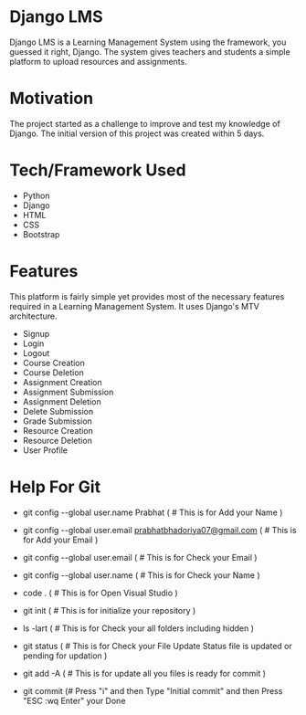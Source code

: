 # Django LMS

Django LMS is a Learning Management System using the framework, you guessed it right, Django. The system gives teachers and students a simple platform to upload resources and assignments.

# Motivation
The project started as a challenge to improve and test my knowledge of Django. The initial version of this project was created within 5 days.

# Tech/Framework Used
* Python
* Django
* HTML
* CSS
* Bootstrap

# Features
This platform is fairly simple yet provides most of the necessary features required in a Learning Management System. It uses Django's MTV architecture.
* Signup
* Login
* Logout
* Course Creation
* Course Deletion
* Assignment Creation
* Assignment Submission
* Assignment Deletion
* Delete Submission
* Grade Submission
* Resource Creation
* Resource Deletion
* User Profile


# Help For Git
* git config --global user.name Prabhat ( # This is for Add your Name )
* git config --global user.email prabhatbhadoriya07@gmail.com ( # This is for Add your Email )
* git config --global user.email ( # This is for Check your Email )
* git config --global user.name ( # This is for Check your Name )
* code .      ( # This is for Open Visual Studio )
* git init    ( # This is for initialize your repository )
*  ls -lart   ( # This is for Check your all folders including hidden )
*  git status ( # This is for Check your File Update Status file is updated or pending for updation )
* git add -A  ( # This is for  update all you files is ready for commit )

* git commit (# Press "i" and then Type "Initial commit" and then Press "ESC :wq Enter" your Done  


